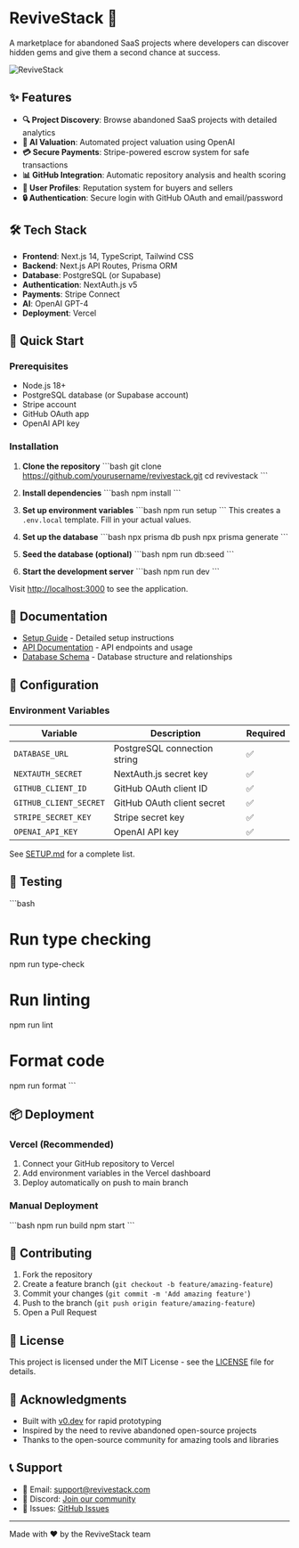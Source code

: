 # ReviveStack 🚀

A marketplace for abandoned SaaS projects where developers can discover hidden gems and give them a second chance at success.

![ReviveStack](https://via.placeholder.com/800x400/4F46E5/FFFFFF?text=ReviveStack)

## ✨ Features

- **🔍 Project Discovery**: Browse abandoned SaaS projects with detailed analytics
- **🤖 AI Valuation**: Automated project valuation using OpenAI
- **💳 Secure Payments**: Stripe-powered escrow system for safe transactions
- **📊 GitHub Integration**: Automatic repository analysis and health scoring
- **👥 User Profiles**: Reputation system for buyers and sellers
- **🔒 Authentication**: Secure login with GitHub OAuth and email/password

## 🛠️ Tech Stack

- **Frontend**: Next.js 14, TypeScript, Tailwind CSS
- **Backend**: Next.js API Routes, Prisma ORM
- **Database**: PostgreSQL (or Supabase)
- **Authentication**: NextAuth.js v5
- **Payments**: Stripe Connect
- **AI**: OpenAI GPT-4
- **Deployment**: Vercel

## 🚀 Quick Start

### Prerequisites

- Node.js 18+
- PostgreSQL database (or Supabase account)
- Stripe account
- GitHub OAuth app
- OpenAI API key

### Installation

1. **Clone the repository**
   \`\`\`bash
   git clone https://github.com/yourusername/revivestack.git
   cd revivestack
   \`\`\`

2. **Install dependencies**
   \`\`\`bash
   npm install
   \`\`\`

3. **Set up environment variables**
   \`\`\`bash
   npm run setup
   \`\`\`
   This creates a `.env.local` template. Fill in your actual values.

4. **Set up the database**
   \`\`\`bash
   npx prisma db push
   npx prisma generate
   \`\`\`

5. **Seed the database (optional)**
   \`\`\`bash
   npm run db:seed
   \`\`\`

6. **Start the development server**
   \`\`\`bash
   npm run dev
   \`\`\`

Visit [http://localhost:3000](http://localhost:3000) to see the application.

## 📖 Documentation

- [Setup Guide](./SETUP.md) - Detailed setup instructions
- [API Documentation](./docs/api.md) - API endpoints and usage
- [Database Schema](./docs/schema.md) - Database structure and relationships

## 🔧 Configuration

### Environment Variables

| Variable | Description | Required |
|----------|-------------|----------|
| `DATABASE_URL` | PostgreSQL connection string | ✅ |
| `NEXTAUTH_SECRET` | NextAuth.js secret key | ✅ |
| `GITHUB_CLIENT_ID` | GitHub OAuth client ID | ✅ |
| `GITHUB_CLIENT_SECRET` | GitHub OAuth client secret | ✅ |
| `STRIPE_SECRET_KEY` | Stripe secret key | ✅ |
| `OPENAI_API_KEY` | OpenAI API key | ✅ |

See [SETUP.md](./SETUP.md) for a complete list.

## 🧪 Testing

\`\`\`bash
# Run type checking
npm run type-check

# Run linting
npm run lint

# Format code
npm run format
\`\`\`

## 📦 Deployment

### Vercel (Recommended)

1. Connect your GitHub repository to Vercel
2. Add environment variables in the Vercel dashboard
3. Deploy automatically on push to main branch

### Manual Deployment

\`\`\`bash
npm run build
npm start
\`\`\`

## 🤝 Contributing

1. Fork the repository
2. Create a feature branch (`git checkout -b feature/amazing-feature`)
3. Commit your changes (`git commit -m 'Add amazing feature'`)
4. Push to the branch (`git push origin feature/amazing-feature`)
5. Open a Pull Request

## 📄 License

This project is licensed under the MIT License - see the [LICENSE](LICENSE) file for details.

## 🙏 Acknowledgments

- Built with [v0.dev](https://v0.dev) for rapid prototyping
- Inspired by the need to revive abandoned open-source projects
- Thanks to the open-source community for amazing tools and libraries

## 📞 Support

- 📧 Email: support@revivestack.com
- 💬 Discord: [Join our community](https://discord.gg/revivestack)
- 🐛 Issues: [GitHub Issues](https://github.com/yourusername/revivestack/issues)

---

Made with ❤️ by the ReviveStack team
